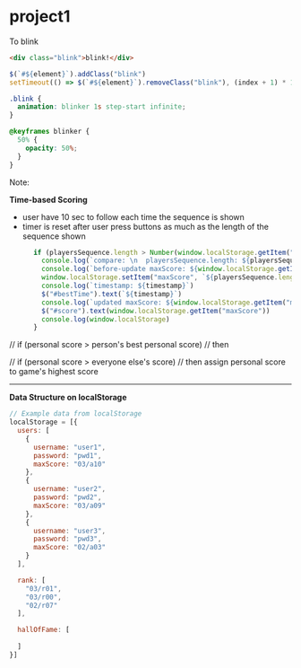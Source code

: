 # project1

To blink
```html
<div class="blink">blink!</div>
```
```js
$(`#${element}`).addClass("blink")
setTimeout(() => $(`#${element}`).removeClass("blink"), (index + 1) * 1000)
```
```css
.blink {
  animation: blinker 1s step-start infinite;
}

@keyframes blinker {
  50% {
    opacity: 50%;
  }
}
```
Note:
<!-- question mark &#10068  -->


__Time-based Scoring__
- user have 10 sec to follow each time the sequence is shown 
- timer is reset after user press buttons as much as the length of the sequence shown

```js
      if (playersSequence.length > Number(window.localStorage.getItem("maxScore")) && window.localStorage.getItem("")) {
        console.log(`compare: \n  playersSequence.length: ${playersSequence.length}, getMaxScore: ${window.localStorage.getItem("maxScore")}`)
        console.log(`before-update maxScore: ${window.localStorage.getItem("maxScore")}`)
        window.localStorage.setItem("maxScore", `${playersSequence.length}`)
        console.log(`timestamp: ${timestamp}`)
        $("#bestTime").text(`${timestamp}`)
        console.log(`updated maxScore: ${window.localStorage.getItem("maxScore")}`)
        $("#score").text(window.localStorage.getItem("maxScore"))
        console.log(window.localStorage)
      }
```
// if (personal score > person's best personal score)
// then

// if (personal score > everyone else's score) 
// then assign personal score to game's highest score

---



__Data Structure on localStorage__
```js
// Example data from localStorage
localStorage = [{
  users: [
    {
      username: "user1",
      password: "pwd1",
      maxScore: "03/a10"
    },
    {
      username: "user2",
      password: "pwd2",
      maxScore: "03/a09"      
    },
    {
      username: "user3",
      password: "pwd3",
      maxScore: "02/a03"      
    }
  ],

  rank: [
    "03/r01",
    "03/r00",
    "02/r07"
  ],

  hallOfFame: [
    
  ]
}]
```